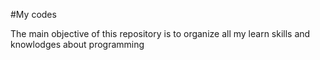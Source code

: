 #My codes

The main objective of this repository is to organize all my learn skills and knowlodges about programming

